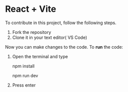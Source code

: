 # React + Vite
To contribute in this project, follow the following steps.
1) Fork the repository 
2) Clone it in your text editor( VS Code)

Now you can make changes to the code.
To **run** the code:
1) Open the terminal and type

   npm install
   
   npm run dev
2) Press enter
